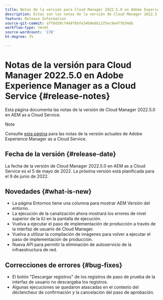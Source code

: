 ```yaml
---
title: Notas de la versión para Cloud Manager 2022.5.0 en Adobe Experience Manager as a Cloud Service
description: Estas son las notas de la versión de Cloud Manager 2022.5.0 en AEM as a Cloud Service.
feature: Release Information
source-git-commit: a7f8d39c74d4f6bfe34b9e6b11f5ec9e4ffb34db
workflow-type: tm+mt
source-wordcount: '178'
ht-degree: 3%

---
```



# Notas de la versión para Cloud Manager 2022.5.0 en Adobe Experience Manager as a Cloud Service {#release-notes}

Esta página documenta las notas de la versión de Cloud Manager 2022.5.0 en AEM as a Cloud Service.

>[!NOTE]
>
>Consulte [esta página](/help/release-notes/release-notes-cloud/release-notes-current.md) para las notas de la versión actuales de Adobe Experience Manager as a Cloud Service.

## Fecha de la versión {#release-date}

La fecha de la versión de Cloud Manager 2022.5.0 en AEM as a Cloud Service es el 5 de mayo de 2022. La próxima versión está planificada para el 9 de junio de 2022.

## Novedades {#what-is-new}

* La página Entornos tiene una columna para mostrar AEM Versión del entorno.
* La ejecución de la canalización ahora mostrará los errores de nivel superior de la IU en la pantalla de ejecución.
* Vuelva a ejecutar el paso de implementación de producción a través de la interfaz de usuario de Cloud Manager.
* Vuelva a utilizar la compilación de imágenes para volver a ejecutar el paso de implementación de producción.
* Nueva API para permitir la eliminación de autoservicio de la infraestructura de red.

## Correcciones de errores {#bug-fixes}

* El botón &quot;Descargar registros&quot; de los registros de paso de prueba de la interfaz de usuario no descargaba los registros.
* Algunas ejecuciones se quedaron atascadas en el contexto del déclencheur de confirmación y la cancelación del paso de aprobación.
